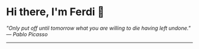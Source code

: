 <h1>Hi there, I'm Ferdi 👋</h1>

<p><em>
  "Only put off until tomorrow what you are willing to die having left undone." — Pablo Picasso
</em></p>

---
